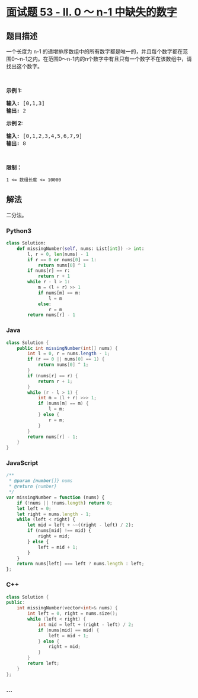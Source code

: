 # [面试题 53 - II. 0 ～ n-1 中缺失的数字](https://leetcode-cn.com/problems/que-shi-de-shu-zi-lcof/)

## 题目描述

<p>一个长度为 n-1 的递增排序数组中的所有数字都是唯一的，并且每个数字都在范围0～n-1之内。在范围0～n-1内的n个数字中有且只有一个数字不在该数组中，请找出这个数字。</p>

<p>&nbsp;</p>

<p><strong>示例 1:</strong></p>

<pre><strong>输入:</strong> [0,1,3]
<strong>输出:</strong> 2
</pre>

<p><strong>示例&nbsp;2:</strong></p>

<pre><strong>输入:</strong> [0,1,2,3,4,5,6,7,9]
<strong>输出:</strong> 8</pre>

<p>&nbsp;</p>

<p><strong>限制：</strong></p>

<p><code>1 &lt;= 数组长度 &lt;= 10000</code></p>

## 解法

二分法。

<!-- tabs:start -->

### **Python3**

```python
class Solution:
    def missingNumber(self, nums: List[int]) -> int:
        l, r = 0, len(nums) - 1
        if r == 0 or nums[0] == 1:
            return nums[0] ^ 1
        if nums[r] == r:
            return r + 1
        while r - l > 1:
            m = (l + r) >> 1
            if nums[m] == m:
                l = m
            else:
                r = m
        return nums[r] - 1
```

### **Java**

```java
class Solution {
    public int missingNumber(int[] nums) {
        int l = 0, r = nums.length - 1;
        if (r == 0 || nums[0] == 1) {
            return nums[0] ^ 1;
        }
        if (nums[r] == r) {
            return r + 1;
        }
        while (r - l > 1) {
            int m = (l + r) >>> 1;
            if (nums[m] == m) {
                l = m;
            } else {
                r = m;
            }
        }
        return nums[r] - 1;
    }
}
```

### **JavaScript**

```js
/**
 * @param {number[]} nums
 * @return {number}
 */
var missingNumber = function (nums) {
    if (!nums || !nums.length) return 0;
    let left = 0;
    let right = nums.length - 1;
    while (left < right) {
        let mid = left + ~~((right - left) / 2);
        if (nums[mid] !== mid) {
            right = mid;
        } else {
            left = mid + 1;
        }
    }
    return nums[left] === left ? nums.length : left;
};
```

### **C++**

```cpp
class Solution {
public:
    int missingNumber(vector<int>& nums) {
        int left = 0, right = nums.size();
        while (left < right) {
            int mid = left + (right - left) / 2;
            if (nums[mid] == mid) {
                left = mid + 1;
            } else {
                right = mid;
            }
        }
        return left;
    }
};
```

### **...**

```

```

<!-- tabs:end -->
